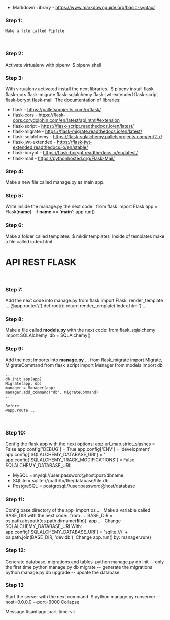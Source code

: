- Markdown Library - https://www.markdownguide.org/basic-syntax/
​
### Step 1: 
    Make a file called Pipfile
​
### Step 2:
Activate virtualenv with pipenv
​
    $ pipenv shell 
​
### Step 3:
With virtualenv activated install the next libraries.
​
    $ pipenv install flask flask-cors flask-migrate flask-sqlalchemy flask-jwt-extended flask-script flask-bcrypt flask-mail
​
The documentation of libraries:
​
- flask - https://palletsprojects.com/p/flask/
- flask-cors - https://flask-cors.corydolphin.com/en/latest/api.html#extension
- flask-script - https://flask-script.readthedocs.io/en/latest/
- flask-migrate - https://flask-migrate.readthedocs.io/en/latest/
- flask-sqlalchemy - https://flask-sqlalchemy.palletsprojects.com/en/2.x/
- flask-jwt-extended - https://flask-jwt-extended.readthedocs.io/en/stable/
- flask-bcrypt - https://flask-bcrypt.readthedocs.io/en/latest/
- flask-mail - https://pythonhosted.org/Flask-Mail/
​
### Step 4:
Make a new file called manage.py as main app.
​
### Step 5:
Write inside the manage.py the next code:
​
    from flask import Flask
​
    app = Flask(__name__)
​
​
    if __name__ == '__main__':
        app.run()
​
### Step 6:
Make a folder called templates
​
    $ mkdir templates
​
Inside of templates make a file called index.html
​
    <!DOCTYPE html>
    <html lang="en">
    <head>
        <meta charset="UTF-8">
        <meta name="viewport" content="width=device-width, initial-scale=1.0">
        <title>Document</title>
    </head>
    <body>
        <h1>API REST FLASK</h1>
    </body>
    </html>
​
### Step 7:
Add the next code into manage.py
    from flask import Flask, render_template
    ...
    @app.route('/')
    def root():
        return render_template('index.html')
    ...
### Step 8:
Make a file called **models.py** with the next code:
​
    from flask_sqlalchemy import SQLAlchemy
​
    db = SQLAlchemy()
​
### Step 9:
Add the next imports into **manage.py**
    ...
    from flask_migrate import Migrate, MigrateCommand
    from flask_script import Manager
    from models import db
    
    ...
    db.init_app(app)
    Migrate(app, db)
    manager = Manager(app)
    manager.add_command("db", MigrateCommand)
    ...
    
    Before
    @app.route...
​
### Step 10:
Config the flask app with the next options:
​
    app.url_map.strict_slashes = False
    app.config['DEBUG'] = True
    app.config['ENV'] = 'development'
    app.config['SQLALCHEMY_DATABASE_URI'] = ''
    app.config['SQLALCHEMY_TRACK_MODIFICATIONS'] = False 
​
SQLALCHEMY_DATABASE_URI:
- MySQL = mysql://user:password@host:port/dbname
- SQLite = sqlite:///path/to/the/database/file.db
- PostgreSQL = postgresql://user:password@host/database
​
### Step 11:
Config base directory of the app
​
    import os
    ...
​
Make a variable called BASE_DIR with the next code:
​
    from ...
​
    BASE_DIR = os.path.abspath(os.path.dirname(__file__))
​
    app ...
​
Change SQLALCHEMY_DATABASE_URI With:
​
    app.config['SQLALCHEMY_DATABASE_URI'] = 'sqlite:///' + os.path.join(BASE_DIR, 'dev.db')
​
Change app.run() by:
    manager.run()
​
### Step 12:
Generate database, migrations and tables
​
    python manage.py db init -- only the first time
    python manage.py db migrate -- generate the migrations
    python manage.py db upgrade -- update the database
​
​
### Step 13 
Start the server with the next command
​
    $ python manage.py runserver --host=0.0.0.0 --port=9000
Collapse






















Message #santiago-part-time-vii


